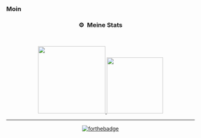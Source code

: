 ### Moin


### <p align="center">⚙️ &nbsp;Meine Stats</p>
<br>
<p align="center">
<a href="https://github.com/cagent04">
  <img height="180em" src="https://github-readme-stats-eight-theta.vercel.app/api?username=cagent04&show_icons=true&theme=react&include_all_commits=true&locale=de"/>
  <img height="150em" src="https://github-readme-stats-eight-theta.vercel.app/api/top-langs/?username=cagent04&layout=compact&langs_count=8&theme=react&locale=de"/>
</a>
  
</p>

-----
<!--
### <p align="center">👀 &nbsp;Besucher Count</p>
<br>
<p align="center">
  <img src="https://profile-counter.glitch.me/cagent04/count.svg" />
</p>
-->

<p align="center">
  <a href="http://forthebadge.com/"><img src="https://forthebadge.com/images/badges/fuck-it-ship-it.svg" alt="forthebadge"/></a>
</p>
